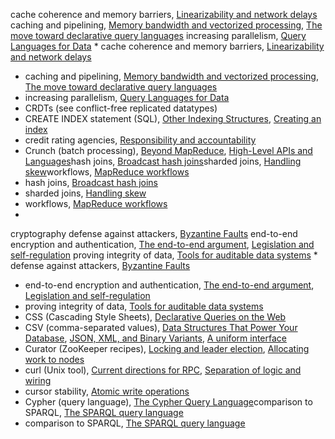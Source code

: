 cache coherence and memory barriers, [Linearizability and network delays](ch09.html#idm140605759723280)
caching and pipelining, [Memory bandwidth and vectorized processing](ch03.html#idm140605777660224), [The move toward declarative query languages](ch10.html#idm140605757448688)
increasing parallelism, [Query Languages for Data](ch02.html#idm140605781040208) * cache coherence and memory barriers, [Linearizability and network delays](ch09.html#idm140605759723280)
* caching and pipelining, [Memory bandwidth and vectorized processing](ch03.html#idm140605777660224), [The move toward declarative query languages](ch10.html#idm140605757448688)
* increasing parallelism, [Query Languages for Data](ch02.html#idm140605781040208)
* CRDTs (see conflict-free replicated datatypes)
* CREATE INDEX statement (SQL), [Other Indexing Structures](ch03.html#idm140605778125792), [Creating an index](ch12.html#idm140605755811920)
* credit rating agencies, [Responsibility and accountability](ch12.html#idm140605754780464)
* Crunch (batch processing), [Beyond MapReduce](ch10.html#idm140605757692992), [High-Level APIs and Languages](ch10.html#idm140605757486192)hash joins, [Broadcast hash joins](ch10.html#idm140605757968048)sharded joins, [Handling skew](ch10.html#idm140605757996544)workflows, [MapReduce workflows](ch10.html#idm140605758125504)
* hash joins, [Broadcast hash joins](ch10.html#idm140605757968048)
* sharded joins, [Handling skew](ch10.html#idm140605757996544)
* workflows, [MapReduce workflows](ch10.html#idm140605758125504)
* 
cryptography defense against attackers, [Byzantine Faults](ch08.html#idm140605760308608)
end-to-end encryption and authentication, [The end-to-end argument](ch12.html#idm140605755205104), [Legislation and self-regulation](ch12.html#idm140605754626544)
proving integrity of data, [Tools for auditable data systems](ch12.html#idm140605754879904) * defense against attackers, [Byzantine Faults](ch08.html#idm140605760308608)
* end-to-end encryption and authentication, [The end-to-end argument](ch12.html#idm140605755205104), [Legislation and self-regulation](ch12.html#idm140605754626544)
* proving integrity of data, [Tools for auditable data systems](ch12.html#idm140605754879904)
* CSS (Cascading Style Sheets), [Declarative Queries on the Web](ch02.html#idm140605780839872)
* CSV (comma-separated values), [Data Structures That Power Your Database](ch03.html#idm140605779181232), [JSON, XML, and Binary Variants](ch04.html#idm140605777434144), [A uniform interface](ch10.html#idm140605758311072)
* Curator (ZooKeeper recipes), [Locking and leader election](ch09.html#idm140605759955040), [Allocating work to nodes](ch09.html#idm140605758824256)
* curl (Unix tool), [Current directions for RPC](ch04.html#idm140605776675056), [Separation of logic and wiring](ch10.html#idm140605758274048)
* cursor stability, [Atomic write operations](ch07.html#idm140605762105712)
* Cypher (query language), [The Cypher Query Language](ch02.html#idm140605781576256)comparison to SPARQL, [The SPARQL query language](ch02.html#idm140605780278208)
* comparison to SPARQL, [The SPARQL query language](ch02.html#idm140605780278208)